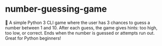 # number-guessing-game
🎯 A simple Python 3 CLI game where the user has 3 chances to guess a number between 1 and 10. After each guess, the game gives hints: too high, too low, or correct. Ends when the number is guessed or attempts run out. Great for Python beginners!
